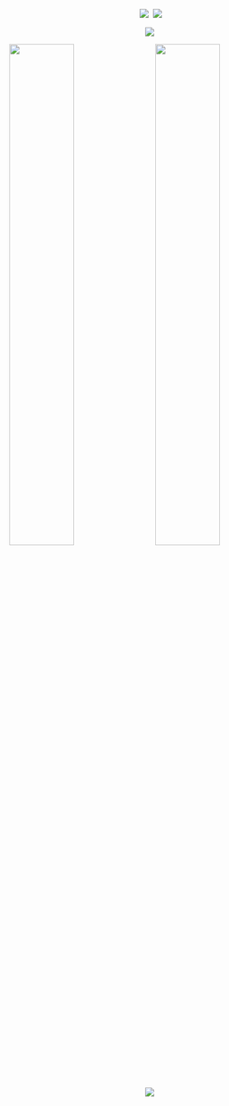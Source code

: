 <p align = "center">
  <img src = "https://github-readme-stats.vercel.app/api?username=Yukiookami&count_private=true&show_icons=true&theme=tokyonight&line_height=27">
  <img src = "https://github-readme-stats.vercel.app/api/top-langs/?username=Yukiookami&theme=tokyonight&layout=compact">
</p>

<p align = "center">
 <img src="https://activity-graph.herokuapp.com/graph?username=Yukiookami&theme=github">
</p>

<p>
  <img align = "left" src = "https://github-readme-streak-stats.herokuapp.com/?user=Yukiookami&theme=radical" width="48%">
  <img align = "right" src = "https://github-profile-trophy.vercel.app/?username=Yukiookami&theme=nord" width="48%" >
</p>

<p align = "center">
 <img src="https://api.lyiqk.cn/api?type=json">
</p>
